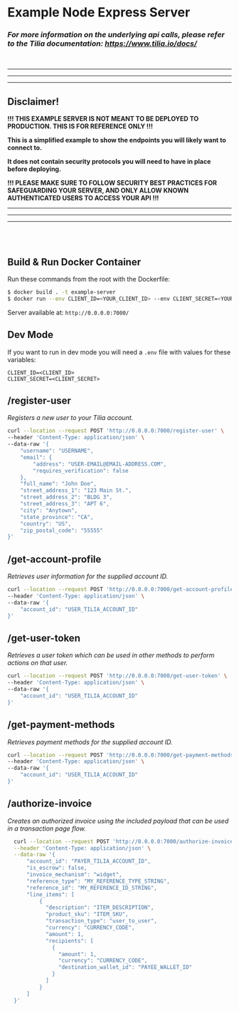 # Example Node Express Server

### *For more information on the underlying api calls, please refer to the Tilia documentation: https://www.tilia.io/docs/*

<br />

---
---
---
## Disclaimer!
__!!! THIS EXAMPLE SERVER IS NOT MEANT TO BE DEPLOYED TO PRODUCTION.  THIS IS FOR REFERENCE ONLY !!!__

__This is a simplified example to show the endpoints you will likely want to connect to.__

__It does not contain security protocols you will need to have in place before deploying.__

__!!! PLEASE MAKE SURE TO FOLLOW SECURITY BEST PRACTICES FOR SAFEGUARDING YOUR SERVER, AND ONLY ALLOW KNOWN AUTHENTICATED USERS TO ACCESS YOUR API !!!__

---
---
---


<br />
<br />

## Build & Run Docker Container
Run these commands from the root with the Dockerfile:
```bash
$ docker build . -t example-server
$ docker run --env CLIENT_ID=<YOUR_CLIENT_ID> --env CLIENT_SECRET=<YOUR_CLIENT_SECRET> -d -p 7000:7000 example-server
```

Server available at: `http://0.0.0.0:7000/`


## Dev Mode
If you want to run in dev mode you will need a `.env` file with values for these variables:
```
CLIENT_ID=<CLIENT_ID>
CLIENT_SECRET=<CLIENT_SECRET>
```

## /register-user
_Registers a new user to your Tilia account._
```bash
curl --location --request POST 'http://0.0.0.0:7000/register-user' \
--header 'Content-Type: application/json' \
--data-raw '{
    "username": "USERNAME",
    "email": {
        "address": "USER-EMAIL@EMAIL-ADDRESS.COM",
        "requires_verification": false
    },
    "full_name": "John Doe",
    "street_address_1": "123 Main St.",
    "street_address_2": "BLDG 3",
    "street_address_3": "APT 6",
    "city": "Anytown",
    "state_province": "CA",
    "country": "US",
    "zip_postal_code": "55555"
}'
```

## /get-account-profile
_Retrieves user information for the supplied account ID._
```bash
curl --location --request POST 'http://0.0.0.0:7000/get-account-profile' \
--header 'Content-Type: application/json' \
--data-raw '{
    "account_id": "USER_TILIA_ACCOUNT_ID"
}'
```

## /get-user-token
_Retrieves a user token which can be used in other methods to perform actions on that user._
```bash
curl --location --request POST 'http://0.0.0.0:7000/get-user-token' \
--header 'Content-Type: application/json' \
--data-raw '{
    "account_id": "USER_TILIA_ACCOUNT_ID"
}'
```

## /get-payment-methods
_Retrieves payment methods for the supplied account ID._
```bash
curl --location --request POST 'http://0.0.0.0:7000/get-payment-methods' \
--header 'Content-Type: application/json' \
--data-raw '{
    "account_id": "USER_TILIA_ACCOUNT_ID"
}'
```

## /authorize-invoice
_Creates an authorized invoice using the included payload that can be used in a transaction page flow._
```bash
  curl --location --request POST 'http://0.0.0.0:7000/authorize-invoice' \
  --header 'Content-Type: application/json' \
  --data-raw '{
      "account_id": "PAYER_TILIA_ACCOUNT_ID",
      "is_escrow": false,
      "invoice_mechanism": "widget",
      "reference_type": "MY_REFERENCE_TYPE_STRING",
      "reference_id": "MY_REFERENCE_ID_STRING",
      "line_items": [
          {
            "description": "ITEM_DESCRIPTION",
            "product_sku": "ITEM_SKU",
            "transaction_type": "user_to_user",
            "currency": "CURRENCY_CODE",
            "amount": 1,
            "recipients": [
              {
                "amount": 1,
                "currency": "CURRENCY_CODE",
                "destination_wallet_id": "PAYEE_WALLET_ID"
              }
            ]
          }
      ]
  }'
```